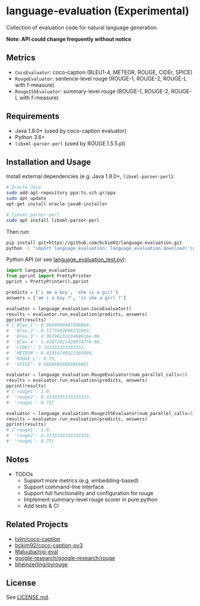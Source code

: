 # language-evaluation (Experimental)
Collection of evaluation code for natural language generation.

**Note: API could change frequently without notice**

## Metrics
- `CocoEvaluator`: coco-caption (BLEU1-4, METEOR, ROUGE, CIDEr, SPICE)
- `RougeEvaluator`: sentence-level rouge (ROUGE-1, ROUGE-2, ROUGE-L with f-measure)
- `Rouge155Evaluator`: summary-level rouge (ROUGE-1, ROUGE-2, ROUGE-L with f-measure)

## Requirements
- Java 1.8.0+ (used by coco-caption evaluator)
- Python 3.6+
- `libxml-parser-perl` (used by ROUGE.1.5.5.pl)

## Installation and Usage

Install external dependencies (e.g. Java 1.8.0+, `libxml-parser-perl`):
```bash
# Oracle Java
sudo add-apt-repository ppa:ts.sch.gr/ppa
sudo apt update
apt-get install oracle-java8-installer

# libxml-parser-perl
sudo apt install libxml-parser-perl
```

Then run:
```bash
pip install git+https://github.com/bckim92/language-evaluation.git
python -c "import language_evaluation; language_evaluation.download('coco')"
```

Python API (or see [language_evaluation_test.py](https://github.com/bckim92/language-evaluation/blob/master/language_evaluation_test.py)):
```python
import language_evaluation
from pprint import PrettyPrinter
pprint = PrettyPrinter().pprint

predicts = ['i am a boy', 'she is a girl']
answers = ['am i a boy ?', 'is she a girl ?']

evaluator = language_evaluation.CocoEvaluator()
results = evaluator.run_evaluation(predicts, answers)
pprint(results)
# {'Bleu_1': 0.9999999997500004,
#  'Bleu_2': 0.5773502690332603,
#  'Bleu_3': 4.3679023223468616e-06,
#  'Bleu_4': 1.4287202142987477e-08,
#  'CIDEr': 3.333333333333333,
#  'METEOR': 0.43354749322305886,
#  'ROUGE_L': 0.75,
#  'SPICE': 0.6666666666666666}

evaluator = language_evaluation.RougeEvaluator(num_parallel_calls=5)
results = evaluator.run_evaluation(predicts, answers)
pprint(results)
# {'rouge1': 1.0,
#  'rouge2': 0.3333333333333333,
#  'rougeL': 0.75}

evaluator = language_evaluation.Rouge155Evaluator(num_parallel_calls=5)
results = evaluator.run_evaluation(predicts, answers)
pprint(results)
# {'rouge1': 1.0,
#  'rouge2': 0.3333333333333333,
#  'rougeL': 0.75}
```

## Notes
- TODOs
  - Support more metrics (e.g. embedding-based)
  - Support command-line interface
  - Support full functionality and configuration for rouge
  - Implement summary-level rouge scorer in pure python
  - Add tests & CI

## Related Projects
- [tylin/coco-caption](https://github.com/tylin/coco-caption)
- [bckim92/coco-caption-py3](https://github.com/bckim92/coco-caption-py3)
- [Maluuba/nlg-eval](https://github.com/Maluuba/nlg-eval)
- [google-research/google-research/rouge](https://github.com/google-research/google-research/tree/master/rouge)
- [bheinzerling/pyrouge](https://github.com/bheinzerling/pyrouge)

## License
See [LICENSE.md](LICENSE.md).
